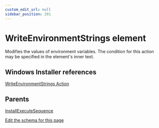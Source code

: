 ```yaml
---
custom_edit_url: null
sidebar_position: 291
---
```

# WriteEnvironmentStrings element
Modifies the values of environment variables. The condition for this action may be specified in the element's inner text.

## Windows Installer references
[WriteEnvironmentStrings Action](https://docs.microsoft.com/en-us/windows/win32/msi/writeenvironmentstrings-action)

## Parents
[InstallExecuteSequence](installexecutesequence.md)

[Edit the schema for this page](https://github.com/wixtoolset/web/blob/master/src/xsd4/wix.xsd)